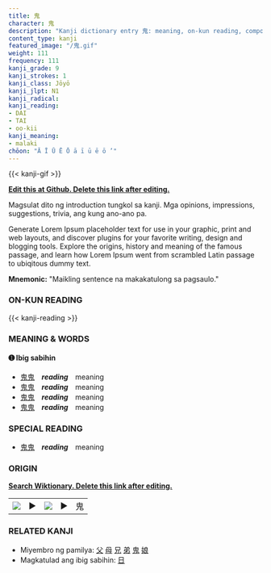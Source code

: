 ```yaml
---
title: 鬼
character: 鬼
description: "Kanji dictionary entry 鬼: meaning, on-kun reading, compounds, origin, related kanji"
content_type: kanji
featured_image: "/鬼.gif"
weight: 111
frequency: 111
kanji_grade: 9
kanji_strokes: 1
kanji_class: Jōyō
kanji_jlpt: N1
kanji_radical: 
kanji_reading: 
- DAI
- TAI
- oo-kii
kanji_meaning:
- malaki
chōon: "Ā Ī Ū Ē Ō ā ī ū ē ō ’"
---
```

[//]: # (Don't edit the line below. Kanji animated GIF code is automatically generated.)
{{< kanji-gif >}}

[//]: # (Edit below this line.)

**[Edit this at Github. Delete this link after editing.](https://github.com/tim0g/tim/tree/main/content/kanji/鬼/index.md)**

Magsulat dito ng introduction tungkol sa kanji. Mga opinions, impressions, suggestions, trivia, ang kung ano-ano pa.

Generate Lorem Ipsum placeholder text for use in your graphic, print and web layouts, and discover plugins for your favorite writing, design and blogging tools. Explore the origins, history and meaning of the famous passage, and learn how Lorem Ipsum went from scrambled Latin passage to ubiqitous dummy text.
 
**Mnemonic:** "Maikling sentence na makakatulong sa pagsaulo."

### ON-KUN READING

[//]: # (Don't edit the line below. ON-KUN READING code is automatically generated.)
{{< kanji-reading >}}

### MEANING & WORDS

#### ➊ **Ibig sabihin**
  - [鬼](../鬼)[鬼](../鬼)　***reading***　meaning
  - [鬼](../鬼)[鬼](../鬼)　***reading***　meaning
  - [鬼](../鬼)[鬼](../鬼)　***reading***　meaning
  - [鬼](../鬼)[鬼](../鬼)　***reading***　meaning

### SPECIAL READING
  - [鬼](../鬼)[鬼](../鬼)　***reading***　meaning

### ORIGIN

**[Search Wiktionary. Delete this link after editing.](https://wiktionary.org/wiki/鬼)**
<table class="kanji-table"><tr><td>
<img src="60px-鬼-bronze.svg.png">
</td><td>▶</td><td>
<img src="60px-鬼-oracle.svg.png">
</td><td>▶</td>
<td class="kanji-origin">鬼</td>
</tr></table>

### RELATED KANJI
- Miyembro ng pamilya: [父](../父) [母](../母) [兄](../兄) [弟](../弟) [鬼](../鬼) [娘](../娘)
- Magkatulad ang ibig sabihin: [日](../日)
